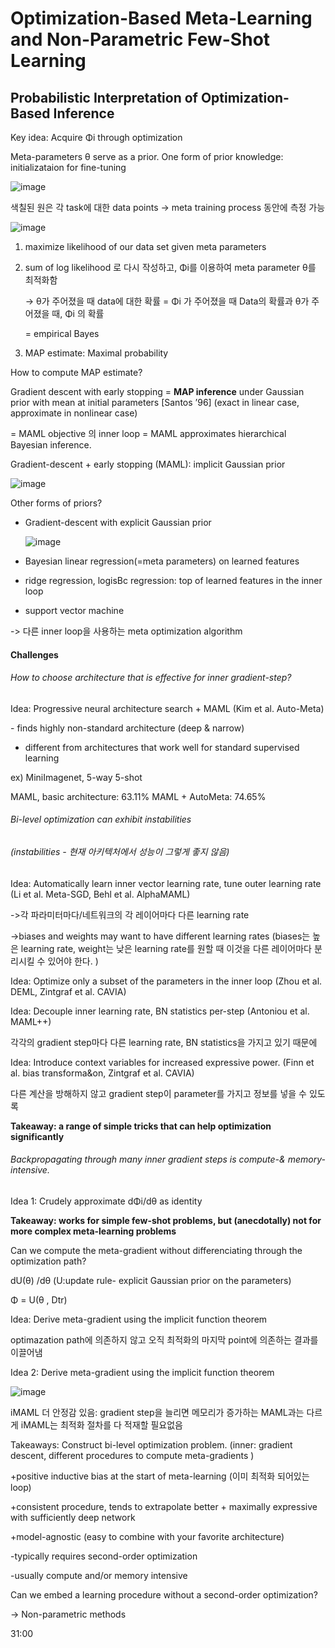 # Optimization-Based Meta-Learning and Non-Parametric Few-Shot Learning

## Probabilistic Interpretation of Optimization-Based Inference

Key idea: Acquire Φi through optimization

Meta-parameters θ serve as a prior. One form of prior knowledge: initializataion for fine-tuning

![image](https://user-images.githubusercontent.com/54271228/140099013-7c01c5f7-8b9d-4c3f-8b4c-a6317f195522.png)

색칠된 원은 각 task에 대한 data points -> meta training process 동안에 측정 가능

![image](https://user-images.githubusercontent.com/54271228/140099348-f86dac33-190e-468f-ae1f-60bf7f8237ae.png)

1. maximize likelihood of our data set given meta parameters

2. sum of log likelihood 로 다시 작성하고, Φi를 이용하여 meta parameter θ를 최적화함

   -> θ가 주어졌을 때 data에 대한 확률 =  Φi 가 주어졌을 때 Data의 확률과 θ가 주어졌을 때, Φi 의 확률

   = empirical Bayes

3. MAP estimate: Maximal probability 

How to compute MAP estimate? 

Gradient descent with early stopping = **MAP inference** under Gaussian prior with mean at initial parameters [Santos ’96] (exact in linear case, approximate in nonlinear case)

= MAML objective 의 inner loop = MAML approximates hierarchical Bayesian inference.



Gradient-descent + early stopping (MAML): implicit Gaussian prior

![image](https://user-images.githubusercontent.com/54271228/140101097-e2048e12-c7df-416a-b14a-c4497038225d.png)

Other forms of priors?

- Gradient-descent with explicit Gaussian prior

  ![image](https://user-images.githubusercontent.com/54271228/140101236-7934ff7b-2053-4261-9b01-69ef7796cbbf.png)

- Bayesian linear regression(=meta parameters) on learned features

- ridge regression, logisBc regression: top of learned features in the inner loop
- support vector machine

-> 다른 inner loop을 사용하는 meta optimization algorithm 



#### Challenges 

###### How to choose architecture that is effective for inner gradient-step?

Idea: Progressive neural architecture search + MAML (Kim et al. Auto-Meta)

\- finds highly non-standard architecture (deep & narrow) 

- different from architectures that work well for standard supervised learning

ex) MiniImagenet, 5-way 5-shot 

MAML, basic architecture: 63.11% MAML + AutoMeta: 74.65%



###### Bi-level optimization can exhibit instabilities 

###### (instabilities - 현재 아키텍처에서 성능이 그렇게 좋지 않음)

Idea: Automatically learn inner vector learning rate, tune outer learning rate (Li et al. Meta-SGD, Behl et al. AlphaMAML) 

->각 파라미터마다/네트워크의 각 레이어마다 다른 learning rate

->biases and weights may want to have different learning rates (biases는 높은 learning rate, weight는 낮은 learning rate를 원할 때 이것을 다른 레이어마다 분리시킬 수 있어야 한다. )

Idea: Optimize only a subset of the parameters in the inner loop (Zhou et al. DEML, Zintgraf et al. CAVIA) 

Idea: Decouple inner learning rate, BN statistics per-step (Antoniou et al. MAML++) 

각각의 gradient step마다 다른 learning rate, BN statistics을 가지고 있기 때문에

Idea: Introduce context variables for increased expressive power. (Finn et al. bias transforma&on, Zintgraf et al. CAVIA)

다른 계산을 방해하지 않고 gradient step이 parameter를 가지고 정보를 넣을 수 있도록

**Takeaway: a range of simple tricks that can help optimization significantly**



###### Backpropagating through many inner gradient steps is compute-&  memory-intensive.

Idea 1: Crudely approximate dΦi/dθ  as identity

**Takeaway: works for simple few-shot problems, but (anecdotally) not for more complex meta-learning problems**

Can we compute the meta-gradient without differenciating through the optimization path?

dU(θ) /dθ   	(U:update rule- explicit Gaussian prior on the parameters)

Φ = U(θ , Dtr) 

Idea: Derive meta-gradient using the implicit function theorem





optimazation path에 의존하지 않고 오직 최적화의 마지막 point에 의존하는 결과를 이끌어냄

Idea 2: Derive meta-gradient using the implicit function theorem

![image](https://user-images.githubusercontent.com/54271228/140131493-a2216cbd-af5a-43c4-bdf6-184560f45658.png)

iMAML 더 안정감 있음: gradient step을 늘리면 메모리가 증가하는 MAML과는 다르게 iMAML는 최적화 절차를 다 적재할 필요없음



Takeaways: Construct bi-level optimization problem. (inner: gradient descent,  different procedures to compute meta-gradients )

+positive inductive bias at the start of meta-learning  (이미 최적화 되어있는 loop)

+consistent procedure, tends to extrapolate better + maximally expressive with sufficiently deep network 

+model-agnostic (easy to combine with your favorite architecture) 

-typically requires second-order optimization 

-usually compute and/or memory intensive



Can we embed a learning procedure without a second-order optimization?

-> Non-parametric methods



31:00